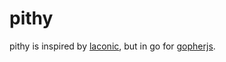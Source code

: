 pithy
=====

pithy is inspired by [laconic](https://github.com/joestelmach/laconic), 
but in go for [gopherjs](https://github.com/gopherjs/gopherjs).
